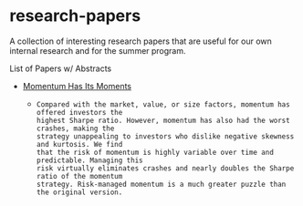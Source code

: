 # research-papers

A collection of interesting research papers that are useful for our own internal research and for the summer program.

List of Papers w/ Abstracts

  - [Momentum Has Its Moments](http://docentes.fe.unl.pt/~psc/MomentumMoments.pdf)
    - ```
      Compared with the market, value, or size factors, momentum has offered investors the
      highest Sharpe ratio. However, momentum has also had the worst crashes, making the
      strategy unappealing to investors who dislike negative skewness and kurtosis. We find
      that the risk of momentum is highly variable over time and predictable. Managing this
      risk virtually eliminates crashes and nearly doubles the Sharpe ratio of the momentum
      strategy. Risk-managed momentum is a much greater puzzle than the original version.
      ```
      